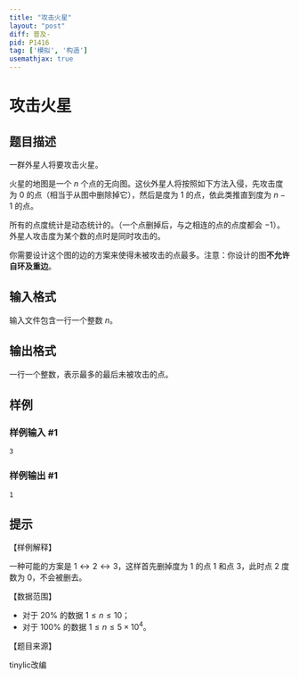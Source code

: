```yaml
---
title: "攻击火星"
layout: "post"
diff: 普及-
pid: P1416
tag: ['模拟', '构造']
usemathjax: true
---
```


# 攻击火星
## 题目描述

一群外星人将要攻击火星。

火星的地图是一个 $n$ 个点的无向图。这伙外星人将按照如下方法入侵，先攻击度为 $0$ 的点（相当于从图中删除掉它），然后是度为 $1$ 的点，依此类推直到度为 $n-1$ 的点。

所有的点度统计是动态统计的。（一个点删掉后，与之相连的点的点度都会 $-1$）。外星人攻击度为某个数的点时是同时攻击的。

你需要设计这个图的边的方案来使得未被攻击的点最多。注意：你设计的图**不允许自环及重边**。


## 输入格式

输入文件包含一行一个整数 $n$。

## 输出格式

一行一个整数，表示最多的最后未被攻击的点。

## 样例

### 样例输入 #1
```
3
```
### 样例输出 #1
```
1
```
## 提示

【样例解释】

一种可能的方案是 $1\leftrightarrow 2\leftrightarrow 3$，这样首先删掉度为 $1$ 的点 $1$ 和点 $3$，此时点 $2$ 度数为 $0$，不会被删去。

【数据范围】

- 对于 $20\%$ 的数据 $1\le n\le 10$；
- 对于 $100\%$ 的数据 $1\le n\le 5\times 10^4$。

【题目来源】

tinylic改编

